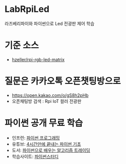 # LabRpiLed
라즈베리파이와 파이썬으로 Led 전광판 제어 학습

# 기준 소스
  * [hzeller/rpi-rgb-led-matrix](https://github.com/hzeller/rpi-rgb-led-matrix)

# 질문은 카카오톡 오픈챗팅방으로
  * https://open.kakao.com/o/gS8h2pHb
  * 오픈채팅방 검색 : Rpi IoT 컬러 전광판

# 파이썬 공개 무료 학습
  * 인프런: [파이썬 프로그래밍](https://www.inflearn.com/course/%ED%8C%8C%EC%9D%B4%EC%8D%AC-%ED%94%84%EB%A1%9C%EA%B7%B8%EB%9E%98%EB%B0%8D#)
  * 유튜브: [4시간만에 끝내는 파이썬 기초](https://www.youtube.com/playlist?list=PLGPF8gvWLYyrkF85itdBHaOLSVbtdzBww)
  * 도서: [파이썬으로 배우는 알고리즘 트레이딩](https://wikidocs.net/book/110)
  * 학습사이트: [파이썬스터디](http://pythonstudy.xyz/Python/Basics)
